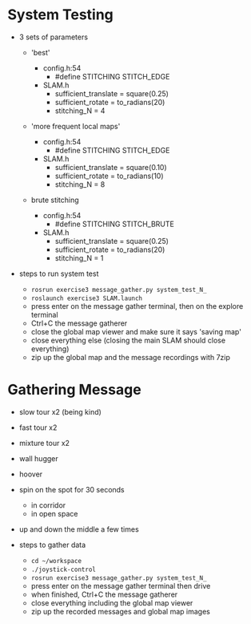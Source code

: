 
# System Testing
- 3 sets of parameters
    - 'best'
        - config.h:54
            - #define STITCHING STITCH_EDGE
        - SLAM.h
            - sufficient_translate = square(0.25)
            - sufficient_rotate    = to_radians(20)
            - stitching_N = 4

    - 'more frequent local maps'
        - config.h:54
            - #define STITCHING STITCH_EDGE
        - SLAM.h
            - sufficient_translate = square(0.10)
            - sufficient_rotate    = to_radians(10)
            - stitching_N = 8

    - brute stitching
        - config.h:54
            - #define STITCHING STITCH_BRUTE
        - SLAM.h
            - sufficient_translate = square(0.25)
            - sufficient_rotate    = to_radians(20)
            - stitching_N = 1

- steps to run system test
    - `rosrun exercise3 message_gather.py system_test_N_`
    - `roslaunch exercise3 SLAM.launch`
    - press enter on the message gather terminal, then on the explore terminal
    - Ctrl+C the message gatherer
    - close the global map viewer and make sure it says 'saving map'
    - close everything else (closing the main SLAM should close everything)
    - zip up the global map and the message recordings with 7zip


# Gathering Message
- slow tour x2 (being kind)
- fast tour x2
- mixture tour x2
- wall hugger
- hoover
- spin on the spot for 30 seconds
    - in corridor
    - in open space
- up and down the middle a few times

- steps to gather data
    - `cd ~/workspace`
    - `./joystick-control`
    - `rosrun exercise3 message_gather.py system_test_N_`
    - press enter on the message gather terminal then drive
    - when finished, Ctrl+C the message gatherer
    - close everything including the global map viewer
    - zip up the recorded messages and global map images

